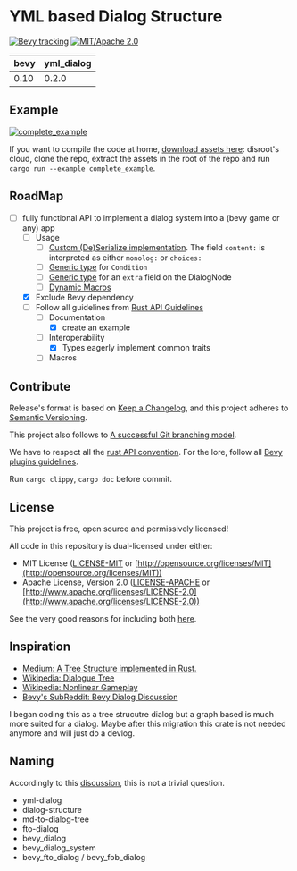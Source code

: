 # YML based Dialog Structure

<!-- [![Bevy tracking](https://img.shields.io/badge/Bevy%20tracking-released%20version-lightblue)](https://github.com/bevyengine/bevy/blob/main/docs/plugins_guidelines.md#main-branch-tracking) -->
<!-- [![v0.1.0](https://img.shields.io/badge/v0.1.0-gray?style=flat&logo=github&logoColor=181717&link=https://github.com/Fabinistere/bevy_turn-based_combat/releases/tag/v0.1.0)](https://github.com/Fabinistere/bevy_turn-based_combat/releases/tag/v0.1.0) -->
[![Bevy tracking](https://img.shields.io/badge/Bevy%20tracking-0.10-lightblue)](https://github.com/bevyengine/bevy/blob/main/docs/plugins_guidelines.md#main-branch-tracking)
[![MIT/Apache 2.0](https://img.shields.io/badge/license-MIT%2FApache-blue.svg)](https://github.com/fabinistere/bevy_turn-based_combat#license)

| bevy | yml_dialog |
|------|------------|
| 0.10 | 0.2.0      |

## Example

[![complete_example](https://github.com/Fabinistere/yml_dialog/assets/73140258/731025d7-9eed-4b92-a820-a175bf886df7)](https://fabinistere.github.io/yml_dialog/)

If you want to compile the code at home, [download assets here](https://cloud.disroot.org/s/sSsjHxXpTH88oyW): disroot's cloud,
clone the repo, extract the assets in the root of the repo and run `cargo run --example complete_example`.

## RoadMap

- [ ] fully functional API to implement a dialog system into a (bevy game or any) app
  - [ ] Usage
    - [ ] [Custom (De)Serialize implementation](https://serde.rs/impl-serialize.html).
      The field `content:` is interpreted as either `monolog:` or `choices:`
    - [ ] [Generic type](https://doc.rust-lang.org/reference/items/generics.html) for `Condition`
    - [ ] [Generic type](https://doc.rust-lang.org/reference/items/generics.html) for an `extra` field on the DialogNode
    - [ ] [Dynamic Macros](https://stackoverflow.com/a/63849405)
  - [x] Exclude Bevy dependency
  - [ ] Follow all guidelines from [Rust API Guidelines](https://rust-lang.github.io/api-guidelines/checklist.html)
    - [ ] Documentation
      - [x] create an example
    - [ ] Interoperability
      - [x] Types eagerly implement common traits
    - [ ] Macros

## Contribute

Release's format is based on [Keep a Changelog](https://keepachangelog.com/en/1.0.0/),
and this project adheres to [Semantic Versioning](https://semver.org/spec/v2.0.0.html).

This project also follows to [A successful Git branching model](https://nvie.com/posts/a-successful-git-branching-model/).

We have to respect all the [rust API convention](https://rust-lang.github.io/api-guidelines/checklist.html).
For the lore, follow all [Bevy plugins guidelines](https://github.com/bevyengine/bevy/blob/main/docs/plugins_guidelines.md).

Run `cargo clippy`, `cargo doc` before commit.

## License

This project is free, open source and permissively licensed!

All code in this repository is dual-licensed under either:

- MIT License ([LICENSE-MIT](LICENSE-MIT) or [http://opensource.org/licenses/MIT](http://opensource.org/licenses/MIT))
- Apache License, Version 2.0 ([LICENSE-APACHE](LICENSE-APACHE) or [http://www.apache.org/licenses/LICENSE-2.0](http://www.apache.org/licenses/LICENSE-2.0))

See the very good reasons for including both [here](https://github.com/bevyengine/bevy/issues/2373).

## Inspiration

- [Medium: A Tree Structure implemented in Rust.](https://applied-math-coding.medium.com/a-tree-structure-implemented-in-rust-8344783abd75)
- [Wikipedia: Dialogue Tree](https://en.wikipedia.org/wiki/Dialogue_tree#)
- [Wikipedia: Nonlinear Gameplay](https://en.wikipedia.org/wiki/Nonlinear_gameplay)
- [Bevy's SubReddit: Bevy Dialog Discussion](https://www.reddit.com/r/bevy/comments/wr22n5/ideas_on_the_basic_interface_for_a_dialogue_system/)

I began coding this as a tree strucutre dialog but a graph based is much more suited for a dialog. Maybe after this migration this crate is not needed anymore and will just do a devlog.

## Naming

Accordingly to this [discussion](https://github.com/bevyengine/bevy/discussions/1202),
this is not a trivial question.

- yml-dialog
- dialog-structure
- md-to-dialog-tree
- fto-dialog
- bevy_dialog
- bevy_dialog_system
- bevy_fto_dialog / bevy_fob_dialog
